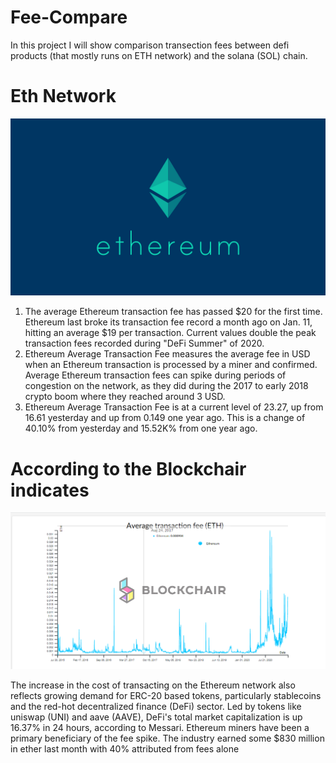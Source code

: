 # Fee-Compare
In this project I will show comparison transection fees between defi products (that mostly runs on ETH network) and the solana (SOL) chain.


# Eth Network 

![](Logos/ETH.png)

1. The average Ethereum transaction fee has passed $20 for the first time. Ethereum last broke its transaction fee record a month ago on Jan. 11, hitting an average $19 per transaction. Current values double the peak transaction fees recorded during "DeFi Summer" of 2020. 
2. Ethereum Average Transaction Fee measures the average fee in USD when an Ethereum transaction is processed by a miner and confirmed. Average Ethereum transaction fees can spike during periods of congestion on the network, as they did during the 2017 to early 2018 crypto boom where they reached around 3 USD.
3. Ethereum Average Transaction Fee is at a current level of 23.27, up from 16.61 yesterday and up from 0.149 one year ago. This is a change of 40.10% from yesterday and 15.52K% from one year ago.
# According to the Blockchair indicates

![](Capture.PNG)


The increase in the cost of transacting on the Ethereum network also reflects growing demand for ERC-20 based tokens, particularly stablecoins and the red-hot decentralized finance (DeFi) sector.
Led by tokens like uniswap (UNI) and aave (AAVE), DeFi's total market capitalization is up 16.37% in 24 hours, according to Messari.
Ethereum miners have been a primary beneficiary of the fee spike. The industry earned some $830 million in ether last month with 40% attributed from fees alone
